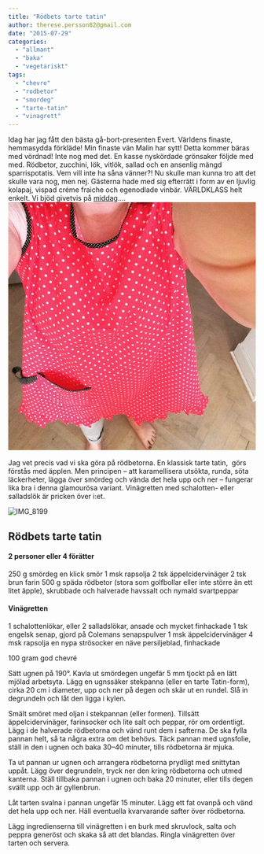 ```yaml
---
title: "Rödbets tarte tatin"
author: therese.persson82@gmail.com
date: "2015-07-29"
categories: 
  - "allmant"
  - "baka"
  - "vegetariskt"
tags: 
  - "chevre"
  - "rodbetor"
  - "smordeg"
  - "tarte-tatin"
  - "vinagrett"
---
```


Idag har jag fått den bästa gå-bort-presenten Evert. Världens finaste, hemmasydda förkläde! Min finaste vän Malin har sytt! Detta kommer bäras med vördnad! Inte nog med det. En kasse nyskördade grönsaker följde med med. Rödbetor, zucchini, lök, vitlök, sallad och en ansenlig mängd sparrispotatis. Vem vill inte ha såna vänner?! Nu skulle man kunna tro att det skulle vara nog, men nej. Gästerna hade med sig efterrätt i form av en ljuvlig kolapaj, vispad créme fraiche och egenodlade vinbär. VÄRLDKLASS helt enkelt. Vi bjöd givetvis på [middag](/posts/citronbakad-fisk-med-tomat-och-basilika/)....
![image](/static/img/image14-632x632.jpg)

Jag vet precis vad vi ska göra på rödbetorna. En klassisk tarte tatin,  görs förstås med äpplen. Men principen – att karamellisera utsökta, runda, söta läckerheter, lägga över smördeg och vända det hela upp och ner – fungerar lika bra i denna glamourösa variant. Vinägretten med schalotten- eller salladslök är pricken över i:et.

![IMG_8199](/static/img/IMG_8199-e1437945179825-1020x1360.jpg)

## Rödbets tarte tatin

#### 2 personer eller 4 förätter

250 g smördeg en klick smör 1 msk rapsolja 2 tsk äppelcidervinäger 2 tsk brun farin 500 g späda rödbetor (stora som golfbollar eller inte större än ett litet äpple), skrubbade och halverade havssalt och nymald svartpeppar

#### Vinägretten

1 schalottenlökar, eller 2 salladslökar, ansade och mycket finhackade 1 tsk engelsk senap, gjord på Colemans senapspulver 1 msk äppelcidervinäger 4 msk rapsolja en nypa strösocker en näve persiljeblad, finhackade

100 gram god chevré

Sätt ugnen på 190°. Kavla ut smördegen ungefär 5 mm tjockt på en lätt mjölad arbetsyta. Lägg en ugnssäker stekpanna (eller en tarte Tatin-form), cirka 20 cm i diameter, upp och ner på degen och skär ut en rundel. Slå in degrundeln och låt den ligga i kylen.

Smält smöret med oljan i stekpannan (eller formen). Tillsätt äppelcidervinäger, farinsocker och lite salt och peppar, rör om ordentligt. Lägg i de halverade rödbetorna och vänd runt dem i safterna. De ska fylla pannan helt, så ta några extra om det behövs. Täck pannan med ugnsfolie, ställ in den i ugnen och baka 30–40 minuter, tills rödbetorna är mjuka.

Ta ut pannan ur ugnen och arrangera rödbetorna prydligt med snittytan uppåt. Lägg över degrundeln, tryck ner den kring rödbetorna och utmed kanterna. Ställ tillbaka pannan i ugnen och baka 20 minuter, eller tills degen svällt upp och är gyllenbrun.

Låt tarten svalna i pannan ungefär 15 minuter. Lägg ett fat ovanpå och vänd det hela upp och ner. Häll eventuella kvarvarande safter över rödbetorna.

Lägg ingredienserna till vinägretten i en burk med skruvlock, salta och peppra generöst och skaka så att det blandas. Ringla vinägretten över tarten och servera.
